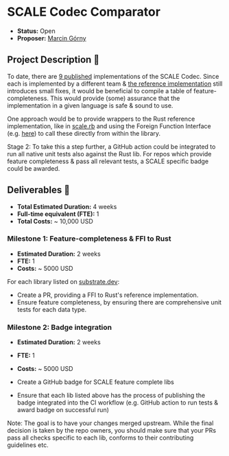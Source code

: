 # SCALE Codec Comparator

* **Status:** Open
* **Proposer:** [Marcin Górny](https://github.com/mmagician/)

## Project Description :page_facing_up:

To date, there are [9 published](https://substrate.dev/docs/en/knowledgebase/advanced/codec#implementations) implementations of the SCALE Codec. Since each is implemented by a different team & [the reference implementation](https://github.com/paritytech/parity-scale-codec) still introduces small fixes, it would be beneficial to compile a table of feature-completeness.
This would provide (some) assurance that the implementation in a given language is safe & sound to use.

One approach would be to provide wrappers to the Rust reference implementation, like in [scale.rb](https://github.com/itering/scale.rb/blob/develop/src/lib.rs) and using the Foreign Function Interface (e.g. [here](https://github.com/itering/scale.rb/blob/develop/spec/ffi_helper.rb)) to call these directly from within the library.

Stage 2: To take this a step further, a GitHub action could be integrated to run all native unit tests also against the Rust lib. For repos which provide feature completeness & pass all relevant tests, a SCALE specific badge could be awarded.

## Deliverables :nut_and_bolt:

* **Total Estimated Duration:** 4 weeks
* **Full-time equivalent (FTE):**  1
* **Total Costs:** ~ 10,000 USD

### Milestone 1: Feature-completeness & FFI to Rust

* **Estimated Duration:** 2 weeks
* **FTE:**  1
* **Costs:** ~ 5000 USD

For each library listed on [substrate.dev](https://substrate.dev/docs/en/knowledgebase/advanced/codec#implementations):
* Create a PR, providing a FFI to Rust's reference implementation.
* Ensure feature completeness, by ensuring there are comprehensive unit tests for each data type.

### Milestone 2: Badge integration

* **Estimated Duration:** 2 weeks
* **FTE:**  1
* **Costs:** ~ 5000 USD

* Create a GitHub badge for SCALE feature complete libs
* Ensure that each lib listed above has the process of publishing the badge integrated into the CI workflow (e.g. GitHub action to run tests & award badge on successful run)

Note: The goal is to have your changes merged upstream. While the final decision is taken by the repo owners, you should make sure that your PRs pass all checks specific to each lib, conforms to their contributing guidelines etc.
